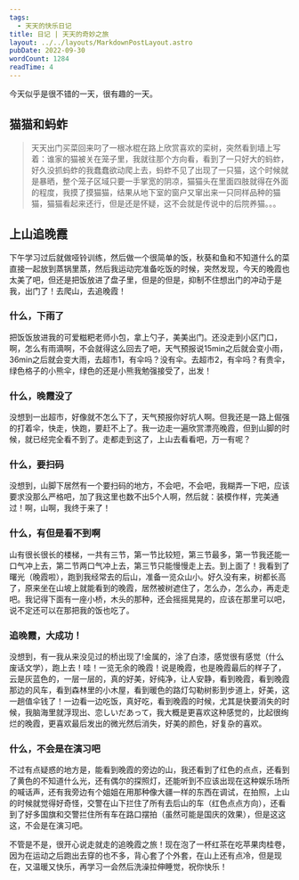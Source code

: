 ```yaml
---
tags:
  - 天天的快乐日记
title: 日记 | 天天的奇妙之旅
layout: ../../layouts/MarkdownPostLayout.astro
pubDate: 2022-09-30
wordCount: 1284
readTime: 4
---
```

今天似乎是很不错的一天，很有趣的一天。

## 猫猫和蚂蚱

> 天天出门买菜回来叼了一根冰棍在路上欣赏喜欢的栾树，突然看到墙上写着：谁家的猫被关在笼子里，我就往那个方向看，看到了一只好大的蚂蚱，好久没抓蚂蚱的我蠢蠢欲动爬上去，蚂蚱不见了出现了一只猫，这个时候就是暴晒，整个笼子区域只要一手掌宽的阴凉，猫猫头在里面四肢就得在外面的程度，我摸了摸猫猫，结果从地下室的窗户又窜出来一只同样品种的猫猫，猫猫看起来还行，但是还是怀疑，这不会就是传说中的后院养猫。。。

## 上山追晚霞

下午学习过后就做哑铃训练，然后做一个很简单的饭，秋葵和鱼和不知道什么的菜直接一起放到蒸锅里蒸，然后我运动完准备吃饭的时候，突然发现，今天的晚霞也太美了吧，但还是把饭放进了盘子里，但是的但是，抑制不住想出门的冲动于是我，出门了！去爬山，去追晚霞！

### 什么，下雨了

把饭饭放进我的可爱糍粑老师小包，拿上勺子，美美出门。还没走到小区门口，啊，怎么有雨滴啊，不会就得这么回去了吧，天气预报说15min之后就会变小雨，36min之后就会变大雨，去超市1，有伞吗？没有伞。去超市2，有伞吗？有贵伞，绿色格子的小熊伞，绿色的还是小熊我勉强接受了，出发！

### 什么，晚霞没了

没想到一出超市，好像就不怎么下了，天气预报你好坑人啊。但我还是一路上倔强的打着伞，快走，快跑，要赶不上了。我一边走一遍欣赏漂亮晚霞，但到山脚的时候，就已经完全看不到了。走都走到这了，上山去看看吧，万一有呢？

### 什么，要扫码

没想到，山脚下居然有一个要扫码的地方，不会吧，不会吧，我糊弄一下吧，应该要求没那么严格吧，加了我这里也数不出5个人啊，然后就：装模作样，完美通过！啊，山啊，我终于来了！

### 什么，有但是看不到啊

山有很长很长的楼梯，一共有三节，第一节比较短，第三节最多，第一节我还能一口气冲上去，第二节两口气冲上去，第三节只能慢慢走上去。到上面了！我看到了曙光（晚霞啦），跑到我经常去的后山，准备一览众山小。好久没有来，树都长高了，原来坐在山坡上就能看到的晚霞，居然被树遮住了，怎么办，怎么办，再走走吧。我记得下面有一座小桥，木头的那种，还会摇摇晃晃的，应该在那里可以吧，说不定还可以在那把我的饭也吃了。

### 追晚霞，大成功！

没想到，有一我从来没见过的桥出现了!金属的，涂了白漆，感觉很有感觉（什么废话文学），跑上去！哇！一览无余的晚霞！说是晚霞，也是晚霞最后的样子了，云是灰蓝色的，一层一层的，真的好美，好纯净，让人安静，看到晚霞，看到晚霞那边的风车，看到森林里的小木屋，看到暖色的路灯勾勒树影到步道上，好美，这一趟值伞钱了！一边看一边吃饭，真好吃，看到晚霞的时候，尤其是快要消失的时候，我脑海里就浮现出、恋しいだあって，我大概是更喜欢这种感觉的，比起很绚烂的晚霞，更喜欢最后发出的微光然后消失，好美的颜色，好复杂的喜欢。


### 什么，不会是在演习吧

不过有点疑惑的地方是，能看到晚霞的旁边的山，我还看到了红色的点点，还看到了黄色的不知道什么光，还有偶尔的探照灯，还能听到不应该出现在这种娱乐场所的喊话声，还有我旁边有个姐姐在用那种像大疆一样的东西在调试，在拍照，上山的时候就觉得好奇怪，交警在山下拦住了所有去后山的车（红色点点方向），还看到了好多国旗和交警拦住所有车在路口摆拍（虽然可能是国庆的效果），但是这这这，不会是在演习吧。

不管是不是，很开心说走就走的追晚霞之旅！现在泡了一杯红茶在吃苹果肉桂卷，因为在运动之后跑出去穿的也不多，背心套了个外套，在山上还有点冷，但是现在，又温暖又快乐，再学习一会然后洗澡拉伸睡觉，祝你快乐！
